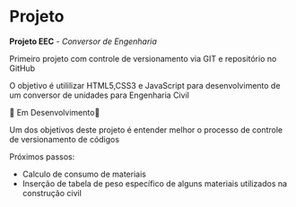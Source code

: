 # Projeto
 **Projeto EEC** - *Conversor de Engenharia*

 Primeiro projeto com controle de versionamento via GIT e repositório no GitHub

 O objetivo é utililizar HTML5,CSS3 e JavaScript para desenvolvimento de um conversor de unidades para Engenharia Civil

 :construction: Em Desenvolvimento:construction: 

 Um dos objetivos deste projeto é entender melhor o processo de controle de versionamento de códigos


 Próximos passos:
 
 - Calculo de consumo de materiais
 - Inserção de tabela de peso específico de alguns materiais utilizados na construção civil
 